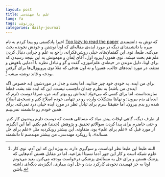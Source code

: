 ```yaml
---
layout: post
title: علم یا مهندسی
lang: fa
tags: روزنوشت
categories: daily-journal
---
```


اخیرا پادکستی رو پیدا کردم به نام [Too lazy to read the paper](https://sunelehmann.com/2021/04/13/too-lazy-to-read-the-paper-episode-1/) که توش یه دانشمندی میره با دانشمندای دیگه در مورد ایده‌ی مقاله‌ای که اونا نوشتن و خودش نخونده بحث می‌کنه. طبعا، توی این گفتمان‌های خیلی روشن‌فکرانه، راجع به علم و چرایی دنبال کردن علم هم بحث میشه. توی همون اپیزود اول، آقای لِمان و مهمونش به این نتیجه رسیدن که برای اونا، دلیل موندن در حیطه‌ی علم‌آموزی، گفت و گو و تبادل نظره با آدمایی باهوش و منتقد، در مورد ایده‌های جالب. همین! و نه اون هدفی که مثلا توی پروپوزال‌ها برای گرفتن بودجه و قاند نوشته میشه [^2]. 


برای من ایده‌، به خودی خود چیز جذابیه، اما بحث و جدل در موردشون (به خصوص اگه ایده‌ی من باشه) به نظرم چندان دلچسب نیست. این که ایده نقد بشه، قطعا سازنده‌است، اما برای کسی که *می‌خواد* ایده‌اش رو بهتر کنه. من، صرفا *دوست دارم* که ایده‌ای بدم بیرون؛ و نهایتا مشکلات وارده رو در تنهایی خودم اصلاح کنم و نسخه‌ی اصلاح شده رو بدم بیرون. اما حقیقتا سرم برای تبادل تظر در مورد ایده خیلی درد نمی‌کنه. برای همین خودم رو دانشمند نمی‌بینم.

از طرف دیگه، گاهی اوقات پیش میاد که مسائلی هست که دوست دارم روشون کار کنم. و حتی حاضرم برای پیدا کردن سوالاتم تحقیق و پژوهش (جدی) هم بکنم. اما این انگیزه، از مورد قبل که «علم برای علم» بود، متفاوته. این بیشتر رویکردیه مثل «علم برای حل مساله»، یا رویکرد مهندسی. من بیشتر مهندسم تا دانشمند.



[^2]: البته طبعا این طبعا نظر اوناست، و سوگیری داره. به ویژه این که این آدم، توی کار علوم شبکه است و کار این جور آدما نسبتا انتزاعیه. اما در مقابل هستن آدم‌هایی که پزشک هستن و برای حل یه مساله‌ی پزشکی درخواست بودجه می‌کنن. بعید می‌دونم اونا به جز فهمیدن نحوه‌ی کارکرد بدن و حل اون بیماری، انگیزه‌ی دیگه‌ای داشته باشن.
